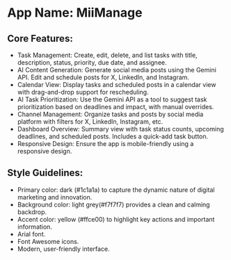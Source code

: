 # **App Name**: MiiManage

## Core Features:

- Task Management: Create, edit, delete, and list tasks with title, description, status, priority, due date, and assignee.
- AI Content Generation: Generate social media posts using the Gemini API. Edit and schedule posts for X, LinkedIn, and Instagram.
- Calendar View: Display tasks and scheduled posts in a calendar view with drag-and-drop support for rescheduling.
- AI Task Prioritization: Use the Gemini API as a tool to suggest task prioritization based on deadlines and impact, with manual overrides.
- Channel Management: Organize tasks and posts by social media platform with filters for X, LinkedIn, Instagram, etc.
- Dashboard Overview: Summary view with task status counts, upcoming deadlines, and scheduled posts. Includes a quick-add task button.
- Responsive Design: Ensure the app is mobile-friendly using a responsive design.

## Style Guidelines:

- Primary color: dark (#1c1a1a) to capture the dynamic nature of digital marketing and innovation.
- Background color: light grey(#f7f7f7) provides a clean and calming backdrop.
- Accent color: yellow (#ffce00) to highlight key actions and important information.
- Arial font.
- Font Awesome icons.
- Modern, user-friendly interface.
